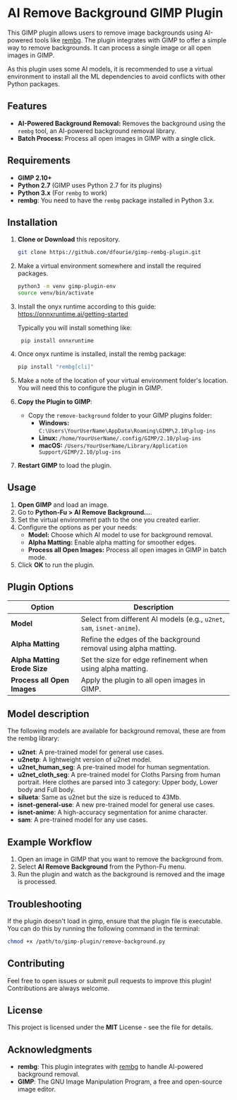 # AI Remove Background GIMP Plugin

This GIMP plugin allows users to remove image backgrounds using AI-powered tools like [rembg](https://github.com/danielgatis/rembg). The plugin integrates with GIMP to offer a simple way to remove backgrounds. It can process a single image or all open images in GIMP.

As this plugin uses some AI models, it is recommended to use a virtual environment to install all the ML dependencies to avoid conflicts with other Python packages.

## Features

- **AI-Powered Background Removal:** Removes the background using the `rembg` tool, an AI-powered background removal library.
- **Batch Process:** Process all open images in GIMP with a single click.

## Requirements

- **GIMP 2.10+**
- **Python 2.7** (GIMP uses Python 2.7 for its plugins)
- **Python 3.x** (For `rembg` to work)
- **rembg**: You need to have the `rembg` package installed in Python 3.x.

## Installation

1. **Clone or Download** this repository.
   ```bash
   git clone https://github.com/dfourie/gimp-rembg-plugin.git

2. Make a virtual environment somewhere and install the required packages.
   ```bash
   python3 -m venv gimp-plugin-env
   source venv/bin/activate
   ```
3. Install the onyx runtime according to this guide:
   https://onnxruntime.ai/getting-started

   Typically you will install something like:
   ```
    pip install onnxruntime
   ```
4. Once onyx runtime is installed, install the rembg package:
   ```bash
   pip install "rembg[cli]"
   ```
5. Make a note of the location of your virtual environment folder's location. You will need this to configure the plugin in GIMP.


3.  **Copy the Plugin to GIMP**:

    -   Copy the `remove-background` folder to your GIMP plugins folder:
        -   **Windows:** `C:\Users\YourUserName\AppData\Roaming\GIMP\2.10\plug-ins`
        -   **Linux:** `/home/YourUserName/.config/GIMP/2.10/plug-ins`
        -   **macOS:** `/Users/YourUserName/Library/Application Support/GIMP/2.10/plug-ins`
4.  **Restart GIMP** to load the plugin.

Usage
-----

1.  **Open GIMP** and load an image.
2.  Go to **Python-Fu > AI Remove Background...**.
3.  Set the virtual environment path to the one you created earlier.
4.  Configure the options as per your needs:
    -   **Model:** Choose which AI model to use for background removal.
    -   **Alpha Matting:** Enable alpha matting for smoother edges.
    -   **Process all Open Images:** Process all open images in GIMP in batch mode.
5.  Click **OK** to run the plugin.

Plugin Options
--------------

| Option                       | Description                                                            |
| ---------------------------- | ---------------------------------------------------------------------- |
| **Model**                    | Select from different AI models (e.g., `u2net`, `sam`, `isnet-anime`). |
| **Alpha Matting**            | Refine the edges of the background removal using alpha matting.        |
| **Alpha Matting Erode Size** | Set the size for edge refinement when using alpha matting.             |
| **Process all Open Images**  | Apply the plugin to all open images in GIMP.                           | * |

Model description
-----------------
The following models are available for background removal, these are from the rembg library:

- **u2net**: A pre-trained model for general use cases.
- **u2netp**: A lightweight version of u2net model.
- **u2net_human_seg**: A pre-trained model for human segmentation.
- **u2net_cloth_seg**: A pre-trained model for Cloths Parsing from human portrait. Here clothes are parsed into 3 category: Upper body, Lower body and Full body.
- **silueta**: Same as u2net but the size is reduced to 43Mb.
- **isnet-general-use**: A new pre-trained model for general use cases.
- **isnet-anime**: A high-accuracy segmentation for anime character.
- **sam**: A pre-trained model for any use cases.


Example Workflow
----------------

1.  Open an image in GIMP that you want to remove the background from.
2.  Select **AI Remove Background** from the Python-Fu menu.
3.  Run the plugin and watch as the background is removed and the image is processed.

Troubleshooting
---------------
If the plugin doesn't load in gimp, ensure that the plugin file is executable. You can do this by running the following command in the terminal:
```bash
chmod +x /path/to/gimp-plugin/remove-background.py
```

Contributing
------------

Feel free to open issues or submit pull requests to improve this plugin! Contributions are always welcome.

License
-------

This project is licensed under the **MIT** License - see the <LICENSE> file for details.

Acknowledgments
---------------

-   **rembg**: This plugin integrates with [rembg](https://github.com/danielgatis/rembg) to handle AI-powered background removal.
-   **GIMP**: The GNU Image Manipulation Program, a free and open-source image editor.
